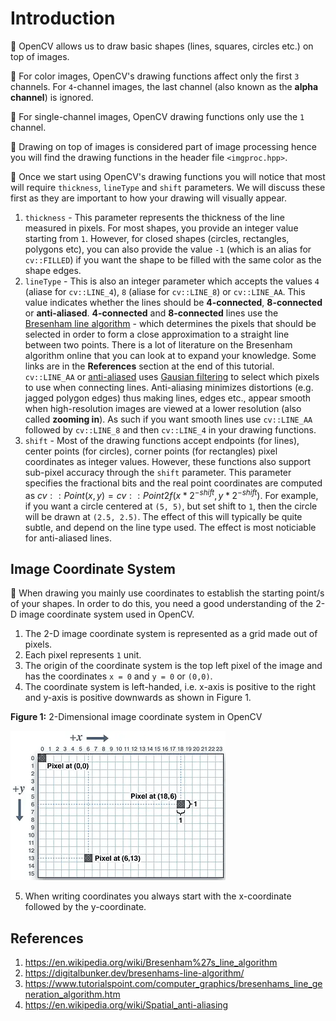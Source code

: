 # Introduction

:notebook_with_decorative_cover: OpenCV allows us to draw basic shapes (lines, squares, circles etc.) on top of images.

:notebook_with_decorative_cover: For color images, OpenCV's drawing functions affect only the first `3` channels. For `4`-channel images, the last channel (also known as the **alpha channel**) is ignored.

:notebook_with_decorative_cover: For single-channel images, OpenCV drawing functions only use the `1` channel.

:notebook_with_decorative_cover: Drawing on top of images is considered part of image processing hence you will find the drawing functions in the header file `<imgproc.hpp>`.

:notebook_with_decorative_cover: Once we start using OpenCV's drawing functions you will notice that most will require `thickness`, `lineType` and `shift` parameters. We will discuss these first as they are important to how your drawing will visually appear.

1. `thickness` - This parameter represents the thickness of the line measured in pixels. For most shapes, you provide an integer value starting from `1`. However, for closed shapes (circles, rectangles, polygons etc), you can also provide the value `-1` (which is an alias for `cv::FILLED`) if you want the shape to be filled with the same color as the shape edges.
2. `lineType` - This is also an integer parameter which accepts the values `4` (aliase for `cv::LINE_4`), `8` (aliase for `cv::LINE_8`) or `cv::LINE_AA`. This value indicates whether the lines should be **4-connected**, **8-connected** or **anti-aliased**. **4-connected** and **8-connected** lines use the <a href = "https://en.wikipedia.org/wiki/Bresenham%27s_line_algorithm">Bresenham line algorithm</a> - which determines the pixels that should be selected in order to form a close approximation to a straight line between two points. There is a lot of literature on the Bresenham algorithm online that you can look at to expand your knowledge. Some links are in the **References** section at the end of this tutorial. `cv::LINE_AA` or <a href = "https://en.wikipedia.org/wiki/Spatial_anti-aliasing">anti-aliased</a> uses <a href = "https://www.google.com/url?sa=t&source=web&rct=j&opi=89978449&url=https://www.southampton.ac.uk/~msn/book/new_demo/gaussian/&ved=2ahUKEwj44YWW6vKMAxWjUUEAHUO3K_EQFnoECCMQAw&usg=AOvVaw3lybc2WphSBVIKrSEv17uI">Gausian filtering</a> to select which pixels to use when connecting lines. Anti-aliasing minimizes distortions (e.g. jagged polygon edges) thus making lines, edges etc., appear smooth when high-resolution images are viewed at a lower resolution (also called **zooming in**). As such if you want smooth lines use `cv::LINE_AA` followed by `cv::LINE_8` and then `cv::LINE_4` in your drawing functions. 
3. `shift` - Most of the drawing functions accept endpoints (for lines), center points (for circles), corner points (for rectangles) pixel coordinates as integer values. However, these functions also support sub-pixel accuracy through the `shift` parameter. This parameter specifies the fractional bits and the real point coordinates are computed as $cv::Point(x,y) = cv::Point2f(x*2^{-shift}, y*2^{-shift})$. For example, if you want a circle centered at `(5, 5)`, but set shift to `1`, then the circle will be drawn at `(2.5, 2.5)`. The effect of this will typically be quite subtle, and depend on the line type used. The effect is most noticiable for anti-aliased lines.

## Image Coordinate System

:notebook_with_decorative_cover: When drawing you mainly use coordinates to establish the starting point/s of your shapes. In order to do this, you need a good understanding of the 2-D image coordinate system used in OpenCV. 

1. The 2-D image coordinate system is represented as a grid made out of pixels.
2. Each pixel represents `1` unit.
3. The origin of the coordinate system is the top left pixel of the image and has the coordinates `x = 0` and `y = 0` or `(0,0)`.
4. The coordinate system is left-handed, i.e. x-axis is positive to the right and y-axis is positive downwards as shown in Figure 1.

**Figure 1:** 2-Dimensional image coordinate system in OpenCV

![OpenCV 2-D image coordinate system](./images/image-coordinate-system.png)

5. When writing coordinates you always start with the x-coordinate followed by the y-coordinate.



## References

1. https://en.wikipedia.org/wiki/Bresenham%27s_line_algorithm
2. https://digitalbunker.dev/bresenhams-line-algorithm/
3. https://www.tutorialspoint.com/computer_graphics/bresenhams_line_generation_algorithm.htm
4. https://en.wikipedia.org/wiki/Spatial_anti-aliasing